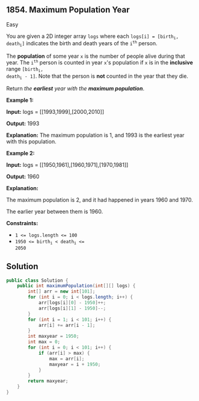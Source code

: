 ## 1854\. Maximum Population Year

Easy

You are given a 2D integer array `logs` where each <code>logs[i] = [birth<sub>i</sub>, death<sub>i</sub>]</code> indicates the birth and death years of the <code>i<sup>th</sup></code> person.

The **population** of some year `x` is the number of people alive during that year. The <code>i<sup>th</sup></code> person is counted in year `x`'s population if `x` is in the **inclusive** range <code>[birth<sub>i</sub>, death<sub>i</sub> - 1]</code>. Note that the person is **not** counted in the year that they die.

Return _the **earliest** year with the **maximum population**_.

**Example 1:**

**Input:** logs = [[1993,1999],[2000,2010]]

**Output:** 1993

**Explanation:** The maximum population is 1, and 1993 is the earliest year with this population.

**Example 2:**

**Input:** logs = [[1950,1961],[1960,1971],[1970,1981]]

**Output:** 1960

**Explanation:** 

The maximum population is 2, and it had happened in years 1960 and 1970. 

The earlier year between them is 1960.

**Constraints:**

*   `1 <= logs.length <= 100`
*   <code>1950 <= birth<sub>i</sub> < death<sub>i</sub> <= 2050</code>

## Solution

```java
public class Solution {
    public int maximumPopulation(int[][] logs) {
        int[] arr = new int[101];
        for (int i = 0; i < logs.length; i++) {
            arr[logs[i][0] - 1950]++;
            arr[logs[i][1] - 1950]--;
        }
        for (int i = 1; i < 101; i++) {
            arr[i] += arr[i - 1];
        }
        int maxyear = 1950;
        int max = 0;
        for (int i = 0; i < 101; i++) {
            if (arr[i] > max) {
                max = arr[i];
                maxyear = i + 1950;
            }
        }
        return maxyear;
    }
}
```